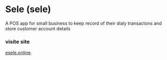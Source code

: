 # Sele (sele)

A POS app for small business to keep record of their dialy transactons and store customer account details

### visite site

[esele.online](https://esele.netlify.app).
